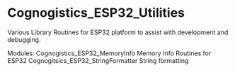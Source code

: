 # Cognogistics_ESP32_Utilities

Various Library Routines for ESP32 platform to assist with development
and debugging.

Modules:
  Cognogistics_ESP32_MemoryInfo       Memory Info Routines for ESP32
  Cognogitsics_ESP32_StringFormatter  String formatting
